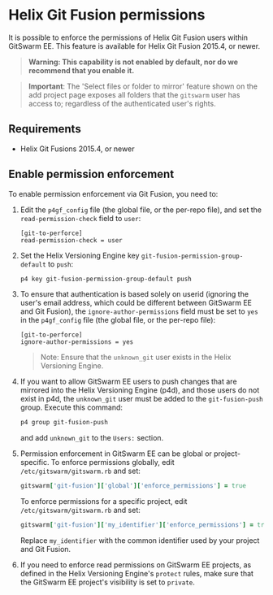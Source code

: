 # Helix Git Fusion permissions

It is possible to enforce the permissions of Helix Git Fusion users within
GitSwarm EE. This feature is available for Helix Git Fusion 2015.4, or
newer.

> **Warning: This capability is not enabled by default, nor do we recommend
  that you enable it.**

> **Important**: The 'Select files or folder to mirror' feature shown on
  the add project page exposes all folders that the `gitswarm` user has
  access to; regardless of the authenticated user's rights.

## Requirements

- Helix Git Fusions 2015.4, or newer

## Enable permission enforcement

To enable permission enforcement via Git Fusion, you need to:

1.  Edit the `p4gf_config` file (the global file, or the per-repo file), and
    set the `read-permission-check` field to `user`:

    ```
    [git-to-perforce]
    read-permission-check = user
    ```

1.  Set the Helix Versioning Engine key
    `git-fusion-permission-group-default` to `push`:

    ```bash
    p4 key git-fusion-permission-group-default push
    ```

1.  To ensure that authentication is based solely on userid (ignoring
    the user's email address, which could be different between GitSwarm EE
    and Git Fusion), the `ignore-author-permissions` field must be set to
    `yes` in the `p4gf_config` file (the global file, or the per-repo
    file):

    ```
    [git-to-perforce]
    ignore-author-permissions = yes
    ```

    > Note: Ensure that the `unknown_git` user exists in the Helix
    Versioning Engine.

1.  If you want to allow GitSwarm EE users to push changes that are
    mirrored into the Helix Versioning Engine (p4d), and those users do not
    exist in p4d, the `unknown_git` user must be added to the
    `git-fusion-push` group. Execute this command:

    ```bash
    p4 group git-fusion-push
    ```

    and add `unknown_git` to the `Users:` section.

1.  Permission enforcement in GitSwarm EE can be global or
    project-specific. To enforce permissions globally, edit
    `/etc/gitswarm/gitswarm.rb` and set:
    
    ```ruby
    gitswarm['git-fusion']['global']['enforce_permissions'] = true
    ```

    To enforce permissions for a specific project, edit
    `/etc/gitswarm/gitswarm.rb` and set:
    
    ```ruby
    gitswarm['git-fusion']['my_identifier']['enforce_permissions'] = true
    ```

    Replace `my_identifier` with the common identifier used by your project
    and Git Fusion.

1.  If you need to enforce read permissions on GitSwarm EE projects, as
    defined in the Helix Versioning Engine's `protect` rules, make sure
    that the GitSwarm EE project's visibility is set to `private`.
